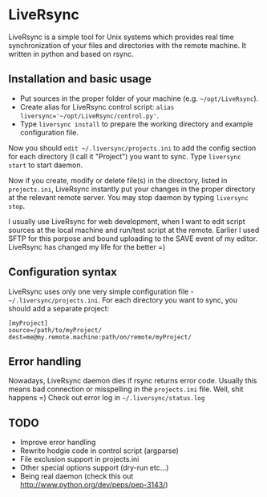 LiveRsync
=========

LiveRsync is a simple tool for Unix systems which provides real time synchronization of your files
and directories with the remote machine. It written in python and based on rsync.


Installation and basic usage
----------------------------

 * Put sources in the proper folder of your machine (e.g. `~/opt/LiveRsync`).
 * Create alias for LiveRsync control script: `alias liversync='~/opt/LiveRsync/control.py'`.
 * Type `liversync install` to prepare the working directory and example configuration file.

Now you should `edit ~/.liversync/projects.ini` to add the config section for each directory
(I call it "Project") you want to sync. Type `liversync start` to start daemon.

Now if you create, modify or delete file(s) in the directory, listed in `projects.ini`,
LiveRsync instantly put your changes in the proper directory at the relevant remote server.
You may stop daemon by typing `liversync stop`.

I usually use LiveRsync for web development, when I want to edit script sources at the local
machine and run/test script at the remote. Earlier I used SFTP for this porpose and bound uploading
to the SAVE event of my editor. LiveRsync has changed my life for the better =)


Configuration syntax
--------------------

LiveRsync uses only one very simple configuration file - `~/.liversync/projects.ini`.
For each directory you want to sync, you should add a separate project:

    [myProject]
    source=/path/to/myProject/
    dest=me@my.remote.machine:path/on/remote/myProject/


Error handling
--------------

Nowadays, LiveRsync daemon dies if rsync returns error code. Usually this means bad connection
or misspelling in the `projects.ini` file. Well, shit happens =) Check out error log in `~/.liversync/status.log`


TODO
----

* Improve error handling
* Rewrite hodgie code in control script (argparse)
* File exclusion support in projects.ini
* Other special options support (dry-run etc...)
* Being real daemon (check this out http://www.python.org/dev/peps/pep-3143/)
